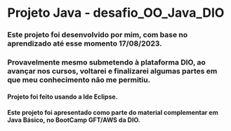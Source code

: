 # Projeto Java - desafio_OO_Java_DIO

### Este projeto foi desenvolvido por mim, com base no aprendizado até esse momento 17/08/2023.
### Provavelmente mesmo submetendo à plataforma DIO, ao avançar nos cursos, voltarei e finalizarei algumas partes em que meu conhecimento não me permitiu.

#### Projeto foi feito usando a Ide Eclipse. 
#### Este projeto foi apresentado como parte do material complementar em Java Básico, no BootCamp GFT/AWS da DIO.
